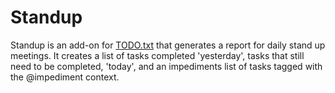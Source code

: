 # Standup

Standup is an add-on for [TODO.txt](https://github.com/ginatrapani/todo.txt-cli) that generates a report for daily stand up meetings.  It creates a list of tasks completed 'yesterday', tasks that still need to be completed, 'today', and an impediments list of tasks tagged with the @impediment context.
